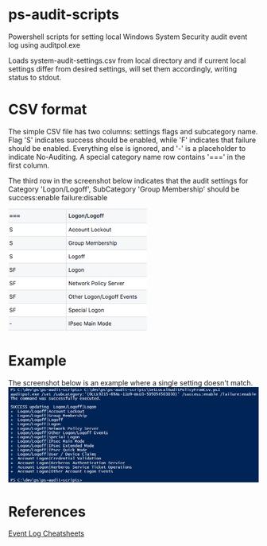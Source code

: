 # ps-audit-scripts
Powershell scripts for setting local Windows System Security audit event log using auditpol.exe

Loads system-audit-settings.csv from local directory and if current local settings differ from desired settings, will set them accordingly, writing status to stdout.

# CSV format
The simple CSV file has two columns: settings flags and subcategory name.  Flag 'S' indicates success should be enabled, while 'F' indicates that failure should be enabled.  Everything else is ignored, and '-' is a placeholder to indicate No-Auditing.  A special category name row contains '===' in the first column.

The third row in the screenshot below indicates that the audit settings for Category 'Logon/Logoff', SubCategory 'Group Membership' should be success:enable failure:disable

![screenshot of CSV](misc/screenshot-csv.png)

# Example
The screenshot below is an example where a single setting doesn't match.
![sceenshot](misc/screenshot-audit-sync.png)

# References
[Event Log Cheatsheets](https://www.malwarearchaeology.com/cheat-sheets/)
